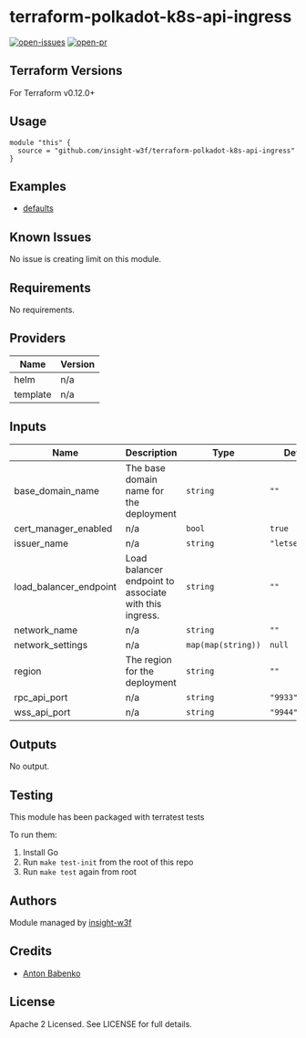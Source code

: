 # terraform-polkadot-k8s-api-ingress

[![open-issues](https://img.shields.io/github/issues-raw/insight-w3f/terraform-polkadot-k8s-api-ingress?style=for-the-badge)](https://github.com/insight-w3f/terraform-polkadot-k8s-api-ingress/issues)
[![open-pr](https://img.shields.io/github/issues-pr-raw/insight-w3f/terraform-polkadot-k8s-api-ingress?style=for-the-badge)](https://github.com/insight-w3f/terraform-polkadot-k8s-api-ingress/pulls)

## Terraform Versions

For Terraform v0.12.0+

## Usage

```hcl-terraform
module "this" {
  source = "github.com/insight-w3f/terraform-polkadot-k8s-api-ingress"
}
```
## Examples

- [defaults](https://github.com/insight-w3f/terraform-polkadot-k8s-api-ingress/tree/master/examples/defaults)

## Known  Issues
No issue is creating limit on this module.

<!-- BEGINNING OF PRE-COMMIT-TERRAFORM DOCS HOOK -->
## Requirements

No requirements.

## Providers

| Name | Version |
|------|---------|
| helm | n/a |
| template | n/a |

## Inputs

| Name | Description | Type | Default | Required |
|------|-------------|------|---------|:--------:|
| base\_domain\_name | The base domain name for the deployment | `string` | `""` | no |
| cert\_manager\_enabled | n/a | `bool` | `true` | no |
| issuer\_name | n/a | `string` | `"letsencrypt"` | no |
| load\_balancer\_endpoint | Load balancer endpoint to associate with this ingress. | `string` | `""` | no |
| network\_name | n/a | `string` | `""` | no |
| network\_settings | n/a | `map(map(string))` | `null` | no |
| region | The region for the deployment | `string` | `""` | no |
| rpc\_api\_port | n/a | `string` | `"9933"` | no |
| wss\_api\_port | n/a | `string` | `"9944"` | no |

## Outputs

No output.

<!-- END OF PRE-COMMIT-TERRAFORM DOCS HOOK -->

## Testing
This module has been packaged with terratest tests

To run them:

1. Install Go
2. Run `make test-init` from the root of this repo
3. Run `make test` again from root

## Authors

Module managed by [insight-w3f](https://github.com/insight-w3f)

## Credits

- [Anton Babenko](https://github.com/antonbabenko)

## License

Apache 2 Licensed. See LICENSE for full details.